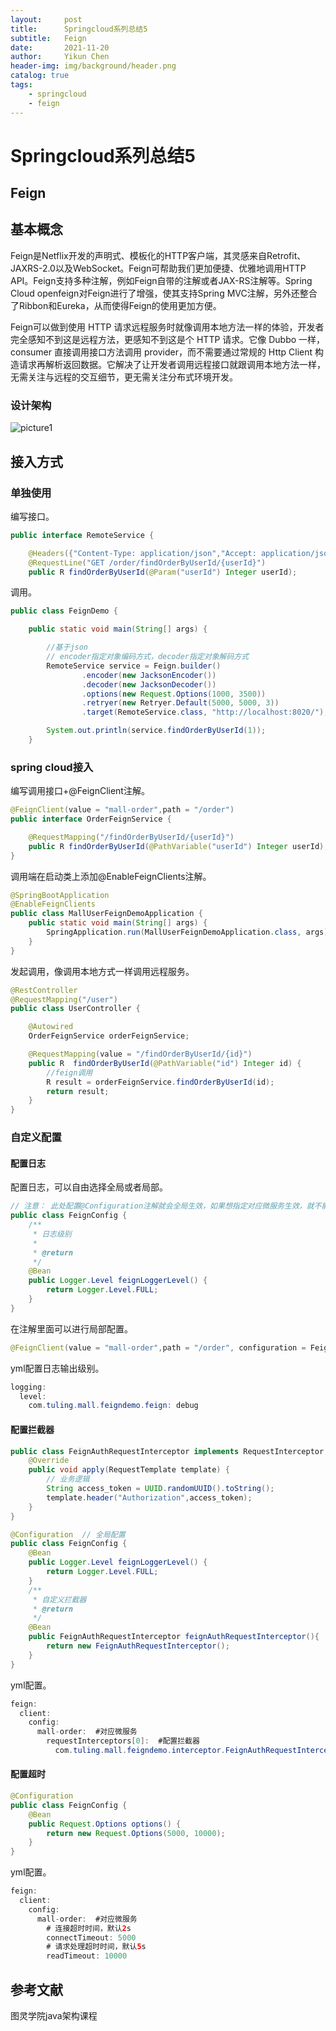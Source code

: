 ```yaml
---
layout:     post
title:      Springcloud系列总结5
subtitle:   Feign
date:       2021-11-20
author:     Yikun Chen
header-img: img/background/header.png
catalog: true
tags:
    - springcloud
    - feign
---
```



# Springcloud系列总结5

Feign
--

## 基本概念

Feign是Netflix开发的声明式、模板化的HTTP客户端，其灵感来自Retrofit、JAXRS-2.0以及WebSocket。Feign可帮助我们更加便捷、优雅地调用HTTP API。Feign支持多种注解，例如Feign自带的注解或者JAX-RS注解等。Spring Cloud openfeign对Feign进行了增强，使其支持Spring MVC注解，另外还整合了Ribbon和Eureka，从而使得Feign的使用更加方便。

Feign可以做到使用 HTTP 请求远程服务时就像调用本地方法一样的体验，开发者完全感知不到这是远程方法，更感知不到这是个 HTTP 请求。它像 Dubbo 一样，consumer 直接调用接口方法调用 provider，而不需要通过常规的 Http Client 构造请求再解析返回数据。它解决了让开发者调用远程接口就跟调用本地方法一样，无需关注与远程的交互细节，更无需关注分布式环境开发。

### 设计架构

![picture1](/img/springcloud/feign_architecture.png)

## 接入方式

### 单独使用

编写接口。

```java
public interface RemoteService {

    @Headers({"Content-Type: application/json","Accept: application/json"})
    @RequestLine("GET /order/findOrderByUserId/{userId}")
    public R findOrderByUserId(@Param("userId") Integer userId);

```

调用。
```java
public class FeignDemo {

    public static void main(String[] args) {

        //基于json
        // encoder指定对象编码方式，decoder指定对象解码方式
        RemoteService service = Feign.builder()
                .encoder(new JacksonEncoder())
                .decoder(new JacksonDecoder())
                .options(new Request.Options(1000, 3500))
                .retryer(new Retryer.Default(5000, 5000, 3))
                .target(RemoteService.class, "http://localhost:8020/");

        System.out.println(service.findOrderByUserId(1));
    }
```
### spring cloud接入

编写调用接口+@FeignClient注解。

```java
@FeignClient(value = "mall-order",path = "/order")
public interface OrderFeignService {

    @RequestMapping("/findOrderByUserId/{userId}")
    public R findOrderByUserId(@PathVariable("userId") Integer userId);
}
```

调用端在启动类上添加@EnableFeignClients注解。

```java
@SpringBootApplication
@EnableFeignClients
public class MallUserFeignDemoApplication {
    public static void main(String[] args) {
        SpringApplication.run(MallUserFeignDemoApplication.class, args);
    }
}
```

发起调用，像调用本地方式一样调用远程服务。

```java
@RestController
@RequestMapping("/user")
public class UserController {

    @Autowired
    OrderFeignService orderFeignService;

    @RequestMapping(value = "/findOrderByUserId/{id}")
    public R  findOrderByUserId(@PathVariable("id") Integer id) {
        //feign调用
        R result = orderFeignService.findOrderByUserId(id);
        return result;
    }
}
```

### 自定义配置

#### 配置日志

配置日志，可以自由选择全局或者局部。

```java
// 注意： 此处配置@Configuration注解就会全局生效，如果想指定对应微服务生效，就不能配置
public class FeignConfig {
    /**
     * 日志级别
     *
     * @return
     */
    @Bean
    public Logger.Level feignLoggerLevel() {
        return Logger.Level.FULL;
    }
}
```

在注解里面可以进行局部配置。
```java
@FeignClient(value = "mall-order",path = "/order", configuration = FeignConfig.class)
```

yml配置日志输出级别。
```java
logging:
  level:
    com.tuling.mall.feigndemo.feign: debug

```

#### 配置拦截器

```java
public class FeignAuthRequestInterceptor implements RequestInterceptor {
    @Override
    public void apply(RequestTemplate template) {
        // 业务逻辑
        String access_token = UUID.randomUUID().toString();
        template.header("Authorization",access_token);
    }
}

@Configuration  // 全局配置
public class FeignConfig {
    @Bean
    public Logger.Level feignLoggerLevel() {
        return Logger.Level.FULL;
    }
    /**
     * 自定义拦截器
     * @return
     */
    @Bean
    public FeignAuthRequestInterceptor feignAuthRequestInterceptor(){
        return new FeignAuthRequestInterceptor();
    }
}
```

yml配置。
```java
feign:
  client:
    config:
      mall-order:  #对应微服务
        requestInterceptors[0]:  #配置拦截器
          com.tuling.mall.feigndemo.interceptor.FeignAuthRequestInterceptor
```

#### 配置超时
```java
@Configuration
public class FeignConfig {
    @Bean
    public Request.Options options() {
        return new Request.Options(5000, 10000);
    }
}
```
yml配置。

```java
feign:
  client:
    config:
      mall-order:  #对应微服务
        # 连接超时时间，默认2s
        connectTimeout: 5000
        # 请求处理超时时间，默认5s
        readTimeout: 10000
```


参考文献
--

图灵学院java架构课程
